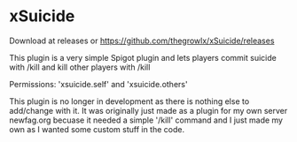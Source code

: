 # xSuicide
Download at releases or https://github.com/thegrowlx/xSuicide/releases

This plugin is a very simple Spigot plugin and lets players commit suicide with /kill and kill other players with /kill <player-name>

Permissions: 'xsuicide.self' and 'xsuicide.others'

This plugin is no longer in development as there is nothing else to add/change with it. 
It was originally just made as a plugin for my own server newfag.org becuase it needed a simple '/kill' command and I just made my own as I wanted some custom stuff in the code.
